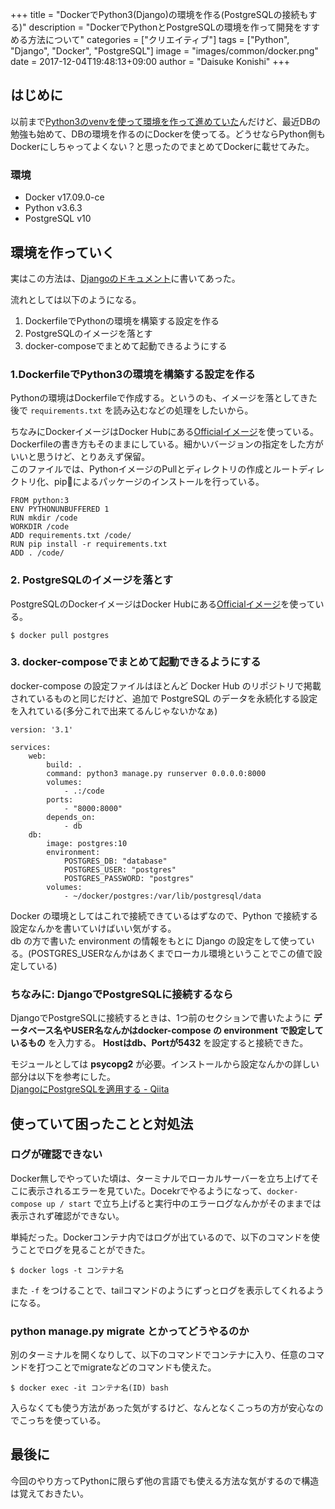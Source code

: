 +++
title = "DockerでPython3(Django)の環境を作る(PostgreSQLの接続もする)"
description = "DockerでPythonとPostgreSQLの環境を作って開発をすすめる方法について"
categories = ["クリエイティブ"]
tags = ["Python", "Django", "Docker", "PostgreSQL"]
image = "images/common/docker.png"
date = 2017-12-04T19:48:13+09:00
author = "Daisuke Konishi"
+++


## はじめに
以前まで[Python3のvenvを使って環境を作って進めていた](/post/python-pyvenv.html)んだけど、最近DBの勉強も始めて、DBの環境を作るのにDockerを使ってる。どうせならPython側もDockerにしちゃってよくない？と思ったのでまとめてDockerに載せてみた。

### 環境

- Docker v17.09.0-ce
- Python v3.6.3
- PostgreSQL v10

## 環境を作っていく
実はこの方法は、[Djangoのドキュメント](https://docs.docker.com/compose/django/)に書いてあった。

流れとしては以下のようになる。

1. DockerfileでPythonの環境を構築する設定を作る
2. PostgreSQLのイメージを落とす
3. docker-composeでまとめて起動できるようにする

### 1.DockerfileでPython3の環境を構築する設定を作る
Pythonの環境はDockerfileで作成する。というのも、イメージを落としてきた後で ``requirements.txt`` を読み込むなどの処理をしたいから。

ちなみにDockerイメージはDocker Hubにある[Officialイメージ](https://hub.docker.com/_/python/)を使っている。  
Dockerfileの書き方もそのままにしている。細かいバージョンの指定をした方がいいと思うけど、とりあえず保留。  
このファイルでは、PythonイメージのPullとディレクトリの作成とルートディレクトリ化、pipによるパッケージのインストールを行っている。

```
FROM python:3
ENV PYTHONUNBUFFERED 1
RUN mkdir /code
WORKDIR /code
ADD requirements.txt /code/
RUN pip install -r requirements.txt
ADD . /code/
```

### 2. PostgreSQLのイメージを落とす
PostgreSQLのDockerイメージはDocker Hubにある[Officialイメージ](https://hub.docker.com/_/postgres/)を使っている。

```
$ docker pull postgres
```

### 3. docker-composeでまとめて起動できるようにする
docker-compose の設定ファイルはほとんど Docker Hub のリポジトリで掲載されているものと同じだけど、追加で PostgreSQL のデータを永続化する設定を入れている(多分これで出来てるんじゃないかなぁ)

```
version: '3.1'

services:
    web:
        build: .
        command: python3 manage.py runserver 0.0.0.0:8000
        volumes:
            - .:/code
        ports:
            - "8000:8000"
        depends_on:
            - db
    db:
        image: postgres:10
        environment:
            POSTGRES_DB: "database"
            POSTGRES_USER: "postgres"
            POSTGRES_PASSWORD: "postgres"
        volumes:
            - ~/docker/postgres:/var/lib/postgresql/data
```

Docker の環境としてはこれで接続できているはずなので、Python で接続する設定なんかを書いていけばいい気がする。  
db の方で書いた environment の情報をもとに Django の設定をして使っている。(POSTGRES_USERなんかはあくまでローカル環境ということでこの値で設定している)

### ちなみに: DjangoでPostgreSQLに接続するなら
DjangoでPostgreSQLに接続するときは、1つ前のセクションで書いたように **データベース名やUSER名なんかはdocker-compose の environment で設定しているもの** を入力する。 **Hostはdb、Portが5432** を設定すると接続できた。

モジュールとしては **psycopg2** が必要。インストールから設定なんかの詳しい部分は以下を参考にした。  
<a href="https://qiita.com/shigechioyo/items/9b5a03ceead6e5ec87ec#django%E3%81%AE%E8%A8%AD%E5%AE%9A%E3%82%92%E5%A4%89%E6%9B%B4%E3%81%99%E3%82%8B" target="_blank">DjangoにPostgreSQLを適用する - Qiita</a>

## 使っていて困ったことと対処法
### ログが確認できない
Docker無しでやっていた頃は、ターミナルでローカルサーバーを立ち上げてそこに表示されるエラーを見ていた。Docekrでやるようになって、``docker-compose up / start`` で立ち上げると実行中のエラーログなんかがそのままでは表示されず確認ができない。

単純だった。Dockerコンテナ内ではログが出ているので、以下のコマンドを使うことでログを見ることができた。

```
$ docker logs -t コンテナ名
```

また ``-f`` をつけることで、tailコマンドのようにずっとログを表示してくれるようになる。

### python manage.py migrate とかってどうやるのか
別のターミナルを開くなりして、以下のコマンドでコンテナに入り、任意のコマンドを打つことでmigrateなどのコマンドも使えた。

```
$ docker exec -it コンテナ名(ID) bash
```

入らなくても使う方法があった気がするけど、なんとなくこっちの方が安心なのでこっちを使っている。

## 最後に
今回のやり方ってPythonに限らず他の言語でも使える方法な気がするので構造は覚えておきたい。

